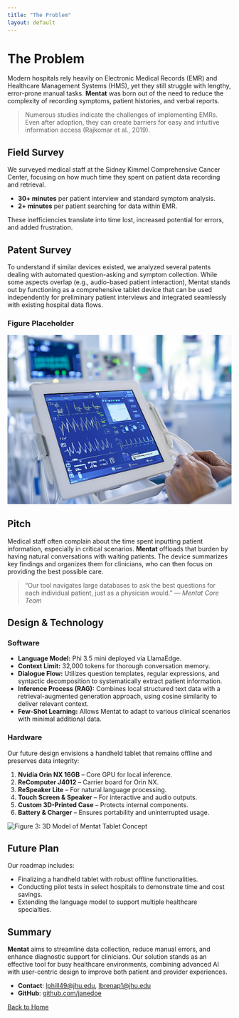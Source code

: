 ```yaml
---
title: "The Problem"
layout: default
---
```


# The Problem

Modern hospitals rely heavily on Electronic Medical Records (EMR) and Healthcare Management Systems (HMS), yet they still struggle with lengthy, error-prone manual tasks. **Mentat** was born out of the need to reduce the complexity of recording symptoms, patient histories, and verbal reports.

> Numerous studies indicate the challenges of implementing EMRs. Even after adoption, they can create barriers for easy and intuitive information access (Rajkomar et al., 2019).

## Field Survey

We surveyed medical staff at the Sidney Kimmel Comprehensive Cancer Center, focusing on how much time they spent on patient data recording and retrieval.  
- **30+ minutes** per patient interview and standard symptom analysis.  
- **2+ minutes** per patient searching for data within EMR.  

These inefficiencies translate into time lost, increased potential for errors, and added frustration.

## Patent Survey

To understand if similar devices existed, we analyzed several patents dealing with automated question-asking and symptom collection. While some aspects overlap (e.g., audio-based patient interaction), Mentat stands out by functioning as a comprehensive tablet device that can be used independently for preliminary patient interviews and integrated seamlessly with existing hospital data flows.

### Figure Placeholder

![Figure 1: Example Patient-Clinician Interaction Model](assets/images/patient_tablet.png)

## Pitch

Medical staff often complain about the time spent inputting patient information, especially in critical scenarios. **Mentat** offloads that burden by having natural conversations with waiting patients. The device summarizes key findings and organizes them for clinicians, who can then focus on providing the best possible care.  

> “Our tool navigates large databases to ask the best questions for each individual patient, just as a physician would.” — *Mentat Core Team*

## Design & Technology

### Software

- **Language Model:** Phi 3.5 mini deployed via LlamaEdge.  
- **Context Limit:** 32,000 tokens for thorough conversation memory.  
- **Dialogue Flow:** Utilizes question templates, regular expressions, and syntactic decomposition to systematically extract patient information.  
- **Inference Process (RAG):** Combines local structured text data with a retrieval-augmented generation approach, using cosine similarity to deliver relevant context.  
- **Few-Shot Learning:** Allows Mentat to adapt to various clinical scenarios with minimal additional data.

### Hardware

Our future design envisions a handheld tablet that remains offline and preserves data integrity:

1. **Nvidia Orin NX 16GB** – Core GPU for local inference.  
2. **ReComputer J4012** – Carrier board for Orin NX.  
3. **ReSpeaker Lite** – For natural language processing.  
4. **Touch Screen & Speaker** – For interactive and audio outputs.  
5. **Custom 3D-Printed Case** – Protects internal components.  
6. **Battery & Charger** – Ensures portability and uninterrupted usage.

![Figure 3: 3D Model of Mentat Tablet Concept](assets/images/tablet_3d_placeholder.png)

## Future Plan

Our roadmap includes:
- Finalizing a handheld tablet with robust offline functionalities.  
- Conducting pilot tests in select hospitals to demonstrate time and cost savings.  
- Extending the language model to support multiple healthcare specialties.  

## Summary

**Mentat** aims to streamline data collection, reduce manual errors, and enhance diagnostic support for clinicians. Our solution stands as an effective tool for busy healthcare environments, combining advanced AI with user-centric design to improve both patient and provider experiences.


- **Contact**: [lphill49@jhu.edu](mailto:lphill49@jhu.edu), [lbrenap1@jhu.edu](mailto:lbrenap1@jhu.edu)
- **GitHub**: [github.com/janedoe](https://github.com/janedoe)

[Back to Home](./index.md)

